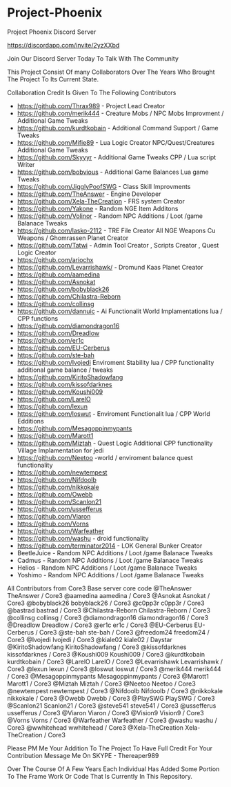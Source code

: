 # Project-Phoenix
Project Phoenix Discord Server

https://discordapp.com/invite/2yzXXbd

Join Our Discord Server Today To Talk With The Community

This Project Consist Of many Collaborators Over The Years Who Brought The Project To Its Current State.

Collaboration Credit Is Given To The Following Contributors
* https://github.com/Thrax989 - Project Lead Creator
* https://github.com/merik444 - Creature Mobs / NPC Mobs Improvment / Additional Game Tweaks
* https://github.com/kurdtkobain - Additional Command Support / Game Tweaks
* https://github.com/Mifie89 - Lua Logic Creator NPC/Quest/Creatures Additional Game Tweaks
* https://github.com/Skyyyr - Additional Game Tweaks CPP / Lua script Writer
* https://github.com/bobvious - Additional Game Balances Lua game Tweaks
* https://github.com/JigglyPoofSWG - Class Skill Improvments 
* https://github.com/TheAnswer - Engine Developer 
* https://github.com/Xela-TheCreation - FRS system Creator
* https://github.com/Yakone - Random NGE Item Additons
* https://github.com/Volinor - Random NPC Additions / Loot /game Balanace Tweaks
* https://github.com/lasko-2112 - TRE File Creator All NGE Weapons Cu Weapons / Ghomrassen Planet Creator
* https://github.com/Tatwi - Admin Tool Creator , Scripts Creator , Quest Logic Creator
* https://github.com/ariochx
* https://github.com/Levarrishawk/ - Dromund Kaas Planet Creator
* https://github.com/aamedina
* https://github.com/Asnokat
* https://github.com/bobyblack26
* https://github.com/Chilastra-Reborn
* https://github.com/collinsg
* https://github.com/dannuic - Ai Functionalit World Implamentations lua / CPP functions
* https://github.com/diamondragon16
* https://github.com/Dreadlow
* https://github.com/er1c
* https://github.com/EU-Cerberus
* https://github.com/ste-bah
* https://github.com/Ivojedi Enviroment Stability lua / CPP functionality additional game balance / tweaks
* https://github.com/KiritoShadowfang
* https://github.com/kissofdarknes
* https://github.com/Koushi009
* https://github.com/LarelO
* https://github.com/lexun
* https://github.com/loswut - Enviroment Functionalit lua / CPP World Edditions
* https://github.com/Mesagoppinmypants
* https://github.com/Marott1
* https://github.com/Miztah - Quest Logic Additional CPP functionality Village Implamentation for jedi
* https://github.com/Neetoo -world / enviroment balance quest functionality 
* https://github.com/newtempest
* https://github.com/Nifdoolb
* https://github.com/nikkokale
* https://github.com/Owebb
* https://github.com/Scanlon21
* https://github.com/ussefferus
* https://github.com/Viaron
* https://github.com/Vorns
* https://github.com/Warfeather
* https://github.com/washu - droid functionality
* https://github.com/terminator2014 - LOK General Bunker Creator
* BeetleJuice - Random NPC Additions / Loot /game Balanace Tweaks
* Cadmus - Random NPC Additions / Loot /game Balanace Tweaks
* Helios - Random NPC Additions / Loot /game Balanace Tweaks
* Yoshimo - Random NPC Additions / Loot /game Balanace Tweaks

All Contributors from Core3 Base server core code
@TheAnswer TheAnswer / Core3
  @aamedina aamedina / Core3
  @Asnokat Asnokat / Core3
  @bobyblack26 bobyblack26 / Core3
  @c0pp3r c0pp3r / Core3
    @bastrad bastrad / Core3
  @Chilastra-Reborn Chilastra-Reborn / Core3
  @collinsg collinsg / Core3
  @diamondragon16 diamondragon16 / Core3
  @Dreadlow Dreadlow / Core3
  @er1c er1c / Core3
  @EU-Cerberus EU-Cerberus / Core3
    @ste-bah ste-bah / Core3
  @freedom24 freedom24 / Core3
  @Ivojedi Ivojedi / Core3
  @kiale02 kiale02 / Daystar
  @KiritoShadowfang KiritoShadowfang / Core3
  @kissofdarknes kissofdarknes / Core3
  @Koushi009 Koushi009 / Core3
  @kurdtkobain kurdtkobain / Core3
  @LarelO LarelO / Core3
  @Levarrishawk Levarrishawk / Core3
  @lexun lexun / Core3
  @loswut loswut / Core3
  @merik444 merik444 / Core3
  @Mesagoppinmypants Mesagoppinmypants / Core3
    @Marott1 Marott1 / Core3
  @Miztah Miztah / Core3
  @Neetoo Neetoo / Core3
  @newtempest newtempest / Core3
  @Nifdoolb Nifdoolb / Core3
  @nikkokale nikkokale / Core3
  @Owebb Owebb / Core3
  @PlaySWG PlaySWG / Core3
  @Scanlon21 Scanlon21 / Core3
  @steve541 steve541 / Core3
  @ussefferus ussefferus / Core3
  @Viaron Viaron / Core3
  @Vision9 Vision9 / Core3
  @Vorns Vorns / Core3
  @Warfeather Warfeather / Core3
  @washu washu / Core3
  @wwhitehead wwhitehead / Core3
  @Xela-TheCreation Xela-TheCreation / Core3

Please PM Me Your Addition To The Project To Have Full Credit For Your Contribution
Message Me On SKYPE -
Thereaper989

Over The Course Of A Few Years Each Individual Has Added Some Portion To The Frame Work Or Code That Is Currently In This Repository.
